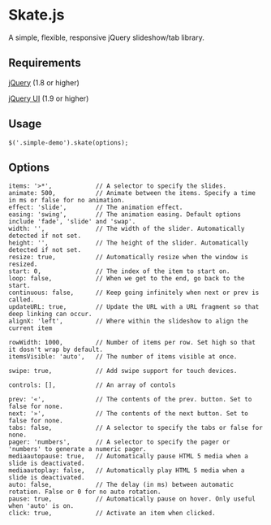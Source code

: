 Skate.js
=======

A simple, flexible, responsive jQuery slideshow/tab library.

Requirements
------------

[jQuery](http://jquery.com/) (1.8 or higher)

[jQuery UI](http://jqueryui.com/) (1.9 or higher)

Usage
-----

    $('.simple-demo').skate(options);

Options
-------

    items: '>*',            // A selector to specify the slides.
    animate: 500,           // Animate between the items. Specify a time in ms or false for no animation.
    effect: 'slide',        // The animation effect.
    easing: 'swing',        // The animation easing. Default options include 'fade', 'slide' and 'swap'.
    width: '',              // The width of the slider. Automatically detected if not set.
    height: '',             // The height of the slider. Automatically detected if not set.
    resize: true,           // Automatically resize when the window is resized.
    start: 0,               // The index of the item to start on.
    loop: false,            // When we get to the end, go back to the start.
    continuous: false,      // Keep going infinitely when next or prev is called.
    updateURL: true,        // Update the URL with a URL fragment so that deep linking can occur.
    alignX: 'left',         // Where within the slideshow to align the current item

    rowWidth: 1000,         // Number of items per row. Set high so that it dosn't wrap by default.
    itemsVisible: 'auto',   // The number of items visible at once.

    swipe: true,            // Add swipe support for touch devices.

    controls: [],           // An array of contols

    prev: '«',              // The contents of the prev. button. Set to false for none.
    next: '»',              // The contents of the next button. Set to false for none.
    tabs: false,            // A selector to specify the tabs or false for none.
    pager: 'numbers',       // A selector to specify the pager or 'numbers' to generate a numeric pager.
    mediaautopause: true,   // Automatically pause HTML 5 media when a slide is deactivated.
    mediaautoplay: false,   // Automatically play HTML 5 media when a slide is deactivated.
    auto: false,            // The delay (in ms) between automatic rotation. False or 0 for no auto rotation.
    pause: true,            // Automatically pause on hover. Only useful when 'auto' is on.
    click: true,            // Activate an item when clicked.

